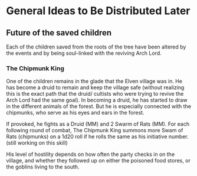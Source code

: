 # General Ideas to Be Distributed Later

## Future of the saved children

Each of the children saved from the roots of the tree have been altered by the events and by being soul-linked with the
reviving Arch Lord.

### The Chipmunk King

One of the children remains in the glade that the Elven village was in. He has become a druid
to remain and keep the village safe (without realizing this is the exact path that the druid/
cultists who were trying to revive the Arch Lord had the same goal). In becoming a druid, he
has started to draw in the different animals of the forest. But he is especially connected
with the chipmunks, who serve as his eyes and ears in the forest.

If provoked, he fights as a Druid (MM) and 2 Swarm of Rats (MM). For each following round of combat,
The Chipmunk King summons more Swam of Rats (chipmunks) on a 1d20 roll if he rolls the same
as his initiative number. (still working on this skill)

His level of hostility depends on how often the party checks in on the village, and whether they
followed up on either the poisoned food stores, or the goblins living to the south.
